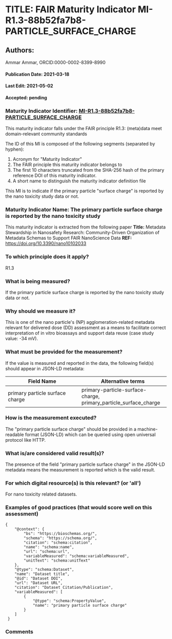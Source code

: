 # TITLE: FAIR Maturity Indicator MI-R1.3-88b52fa7b8-PARTICLE_SURFACE_CHARGE

## Authors: 
Ammar Ammar, ORCID:0000-0002-8399-8990

#### Publication Date: 2021-03-18
#### Last Edit: 2021-05-02
#### Accepted: pending

### Maturity Indicator Identifier: [MI-R1.3-88b52fa7b8-PARTICLE_SURFACE_CHARGE](https://w3id.org/fair/maturity_indicator/terms/Gen2/MI-R1.3-88b52fa7b8-PARTICLE_SURFACE_CHARGE)

This maturity indicator falls under the FAIR principle R1.3:
(meta)data meet domain-relevant community standards

The ID of this MI is composed of the following segments (separated by hyphen):
1. Acronym for "Maturity Indicator"
1. The FAIR principle this maturity indicator belongs to
1. The first 10 characters truncated from the SHA-256 hash of the primary reference DOI of this maturity indicator.
1. A short name to distinguish the maturity indicator definition file

This MI is to indicate if the primary particle "surface charge" is reported by the nano toxicity study data or not.

### Maturity Indicator Name:  The primary particle surface charge is reported by the nano toxicity study

This maturity indicator is extracted from the following paper 
**Title:** Metadata Stewardship in Nanosafety Research: Community-Driven Organization of Metadata Schemas to Support FAIR NanoScience Data
**REF:** https://doi.org/10.3390/nano10102033

### To which principle does it apply?  
R1.3

### What is being measured?
If the primary particle surface charge is reported by the nano toxicity study data or not.

### Why should we measure it?
This is one of the nano particle's (NP) agglomeration-related metadata relevant for delivered dose (DD)
assessment as a means to facilitate correct interpretation of in vitro bioassays and support data reuse (case study value: -34 mV).

### What must be provided for the measurement?
If the value is measured and reported in the data, the following field(s) should appear in JSON-LD metadata: 

| Field Name                        | Alternative terms                                                      |
| --------------------------------- | ---------------------------------------------------------------------- |
| primary particle surface charge   | primary-particle-surface-charge,<br>primary_particle_surface_charge    |

### How is the measurement executed?
The "primary particle surface charge" should be provided in a machine-readable format (JSON-LD) which can be queried using open universal protocol like HTTP.

### What is/are considered valid result(s)?
The presence of the field "primary particle surface charge" in the JSON-LD metadata means the measurement is reported which is the valid result.

### For which digital resource(s) is this relevant? (or 'all')
For nano toxicity related datasets.  

### Examples of good practices (that would score well on this assessment)
```{json}
{
 	"@context": {
 		"bs": "https://bioschemas.org/",
 		"schema": "https://schema.org/",
 		"citation": "schema:citation",
 		"name": "schema:name",
 		"url": "schema:url",
 		"variableMeasured": "schema:variableMeasured",
 		"unitText": "schema:unitText"
 	},
 	"@type": "schema:Dataset",
 	"name": "Dataset title",
 	"@id": "Dataset DOI",
 	"url": "Dataset URL",
 	"citation": "Dataset Citation/Publication",
 	"variableMeasured": [
 		{
 			"@type": "schema:PropertyValue",
 			"name": "primary particle surface charge"
 		}
 	]
 }
```

### Comments

